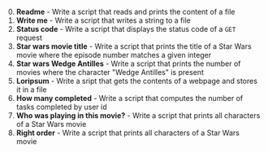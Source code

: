 0. **Readme** - Write a script that reads and prints the content of a file
1. **Write me** - Write a script that writes a string to a file
2. **Status code** - Write a script that displays the status code of a `GET` request
3. **Star wars movie title** - Write a script that prints the title of a Star Wars movie where the episode number matches a given integer
4. **Star wars Wedge Antilles** - Write a script that prints the number of movies where the character "Wedge Antilles" is present
5. **Loripsum** - Write a sript that gets the contents of a webpage and stores it in a file
6. **How many completed** - Write a script that computes the number of tasks completed by user id
7. **Who was playing in this movie?** - Write a script that prints all characters of a Star Wars movie
8. **Right order** - Write a script that prints all characters of a Star Wars movie

